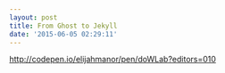 ```yaml
---
layout: post
title: From Ghost to Jekyll
date: '2015-06-05 02:29:11'
---
```


http://codepen.io/elijahmanor/pen/doWLab?editors=010
